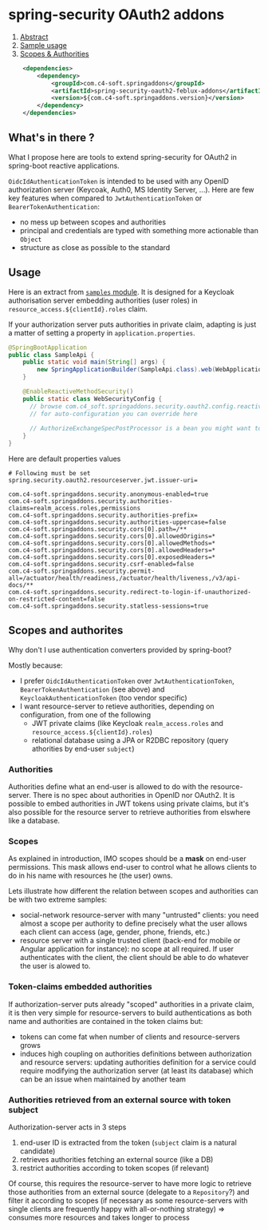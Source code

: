 # spring-security OAuth2 addons

1. [Abstract](#abstract)<br/>
2. [Sample usage](#sample)<br/>
3. [Scopes & Authorities](#scopes-authorities)<br/>

``` xml
    <dependencies>
        <dependency>
            <groupId>com.c4-soft.springaddons</groupId>
            <artifactId>spring-security-oauth2-feblux-addons</artifactId>
            <version>${com.c4-soft.springaddons.version}</version>
        </dependency>
    </dependencies>
```

<a name="abstract"/>

## What's in there ?

What I propose here are tools to extend spring-security for OAuth2 in spring-boot reactive applications.

`OidcIdAuthenticationToken` is intended to be used with any OpenID authorization server (Keycoak, Auth0, MS Identity Server, ...).
Here are few key features when compared to `JwtAuthenticationToken` or `BearerTokenAuthentication`:
 * no mess up between scopes and authorities
 * principal and credentials are typed with something more actionable than `Object`
 * structure as close as possible to the standard

<a name="sample"/>

## Usage

Here is an extract from [`samples` module](https://github.com/ch4mpy/spring-addons/tree/master/samples). It is designed for a Keycloak authorisation server embedding authorities (user roles) in `resource_access.${clientId}.roles` claim.

If your authorization server puts authorities in private claim, adapting is just a matter of setting a property in `application.properties`.

``` java
@SpringBootApplication
public class SampleApi {
	public static void main(String[] args) {
		new SpringApplicationBuilder(SampleApi.class).web(WebApplicationType.REACTIVE).run(args);
	}

	@EnableReactiveMethodSecurity()
	public static class WebSecurityConfig {
	  // browse com.c4_soft.springaddons.security.oauth2.config.reactive.ReactiveSecurityBeans
	  // for auto-configuration you can override here
	  
	  // AuthorizeExchangeSpecPostProcessor is a bean you might want to provide explicitly for routes neither public nor requiring just isAuthenticated()
	}
}
```
Here are default properties values
``` properties
# Following must be set
spring.security.oauth2.resourceserver.jwt.issuer-uri=

com.c4-soft.springaddons.security.anonymous-enabled=true
com.c4-soft.springaddons.security.authorities-claims=realm_access.roles,permissions
com.c4-soft.springaddons.security.authorities-prefix=
com.c4-soft.springaddons.security.authorities-uppercase=false
com.c4-soft.springaddons.security.cors[0].path=/**
com.c4-soft.springaddons.security.cors[0].allowedOrigins=*
com.c4-soft.springaddons.security.cors[0].allowedMethods=*
com.c4-soft.springaddons.security.cors[0].allowedHeaders=*
com.c4-soft.springaddons.security.cors[0].exposedHeaders=*
com.c4-soft.springaddons.security.csrf-enabled=false
com.c4-soft.springaddons.security.permit-all=/actuator/health/readiness,/actuator/health/liveness,/v3/api-docs/**
com.c4-soft.springaddons.security.redirect-to-login-if-unauthorized-on-restricted-content=false
com.c4-soft.springaddons.security.statless-sessions=true
```

<a name="scopes-authorities"/>

## Scopes and authorites
Why don't I use authentication converters provided by spring-boot?

Mostly because:
- I prefer `OidcIdAuthenticationToken` over `JwtAuthenticationToken`, `BearerTokenAuthentication` (see above) and `KeycloakAuthenticationToken` (too vendor specific)
- I want resource-server to retieve authorities, depending on configuration, from one of the following
  * JWT private claims (like Keycloak `realm_access.roles` and `resource_access.${clientId}.roles`)
  * relational database using a JPA or R2DBC repository (query athorities by end-user `subject`)
   
### Authorities
Authorities define what an end-user is allowed to do with the resource-server. There is no spec about authorities in OpenID nor OAuth2.
It is possible to embed authorities in JWT tokens using private claims, but it's also possible for the resource server to retrieve authorities from elswhere like a database.

### Scopes
As explained in introduction, IMO scopes should be a **mask** on end-user permissions. This mask allows end-user to control what he allows clients to do in his name with resources he (the user) owns.

Lets illustrate how different the relation between scopes and authorities can be with two extreme samples:
 * social-network resource-server with many "untrusted" clients: 
   you need almost a scope per authority to define precisely what the user allows each client can access (age, gender, phone, friends, etc.)
 * resource server with a single trusted client (back-end for mobile or Angular application for instance): no scope at all required. 
   If user authenticates with the client, the client should be able to do whatever the user is alowed to.

### Token-claims embedded authorities

If authorization-server puts already "scoped" authorities in a private claim,
it is then very simple for resource-servers to build authentications as both name and authorities are contained in the token claims but:
 * tokens can come fat when number of clients and resource-servers grows
 * induces high coupling on authorities definitions between authorization and resource servers: 
   updating authorities definition for a service could require modifying the authorization server (at least its database)
   which can be an issue when maintained by another team

### Authorities retrieved from an external source with token subject

Authorization-server acts in 3 steps
1. end-user ID is extracted from the token (`subject` claim is a natural candidate)
2. retrieves authorities fetching an external source (like a DB)
3. restrict authorities according to token scopes (if relevant)

Of course, this requires the resource-server to have more logic to retrieve those authorities from an external source (delegate to a `Repository`?)
and filter it according to scopes (if necessary as some resource-servers with single clients are frequently happy with all-or-nothing strategy) => consumes more resources and takes longer to process
